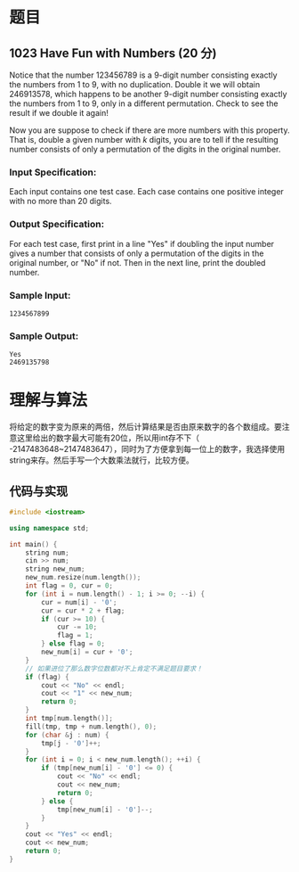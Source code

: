 # 题目

## 1023 Have Fun with Numbers (20 分)

Notice that the number 123456789 is a 9-digit number consisting exactly the numbers from 1 to 9, with no duplication. Double it we will obtain 246913578, which happens to be another 9-digit number consisting exactly the numbers from 1 to 9, only in a different permutation. Check to see the result if we double it again!

Now you are suppose to check if there are more numbers with this property. That is, double a given number with *k* digits, you are to tell if the resulting number consists of only a permutation of the digits in the original number.

### Input Specification:

Each input contains one test case. Each case contains one positive integer with no more than 20 digits.

### Output Specification:

For each test case, first print in a line "Yes" if doubling the input number gives a number that consists of only a permutation of the digits in the original number, or "No" if not. Then in the next line, print the doubled number.

### Sample Input:

```in
1234567899
```

### Sample Output:

```out
Yes
2469135798
```

# 理解与算法

将给定的数字变为原来的两倍，然后计算结果是否由原来数字的各个数组成。要注意这里给出的数字最大可能有20位，所以用int存不下（ -2147483648~2147483647），同时为了方便拿到每一位上的数字，我选择使用string来存。然后手写一个大数乘法就行，比较方便。

## 代码与实现

```cpp
#include <iostream>

using namespace std;

int main() {
    string num;
    cin >> num;
    string new_num;
    new_num.resize(num.length());
    int flag = 0, cur = 0;
    for (int i = num.length() - 1; i >= 0; --i) {
        cur = num[i] - '0';
        cur = cur * 2 + flag;
        if (cur >= 10) {
            cur -= 10;
            flag = 1;
        } else flag = 0;
        new_num[i] = cur + '0';
    }
    // 如果进位了那么数字位数都对不上肯定不满足题目要求！
    if (flag) {
        cout << "No" << endl;
        cout << "1" << new_num;
        return 0;
    }
    int tmp[num.length()];
    fill(tmp, tmp + num.length(), 0);
    for (char &j : num) {
        tmp[j - '0']++;
    }
    for (int i = 0; i < new_num.length(); ++i) {
        if (tmp[new_num[i] - '0'] <= 0) {
            cout << "No" << endl;
            cout << new_num;
            return 0;
        } else {
            tmp[new_num[i] - '0']--;
        }
    }
    cout << "Yes" << endl;
    cout << new_num;
    return 0;
}
```


